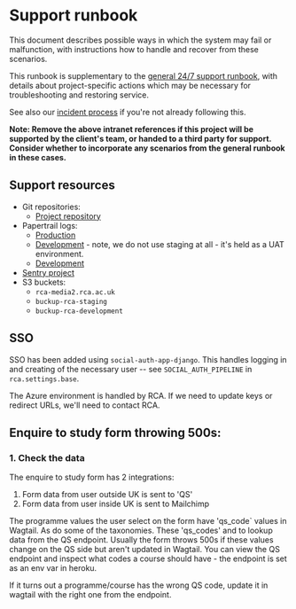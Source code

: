 # Support runbook

This document describes possible ways in which the system may fail or malfunction, with instructions how to handle and recover from these scenarios.

This runbook is supplementary to the [general 24/7 support runbook](https://intranet.torchbox.com/propositions/design-and-build-proposition/delivering-projects/dedicated-support-team/247-support-out-of-hours-runbook/), with details about project-specific actions which may be necessary for troubleshooting and restoring service.

See also our [incident process](https://intranet.torchbox.com/propositions/design-and-build-proposition/delivering-projects/application-support/incident-process/) if you're not already following this.

**Note: Remove the above intranet references if this project will be supported by the client's team, or handed to a third party for support. Consider whether to incorporate any scenarios from the general runbook in these cases.**

## Support resources

- Git repositories:
  - [Project repository](https://github.com/torchbox/rca-wagtail-2019)
- Papertrail logs:
  - [Production](https://my.papertrailapp.com/systems/rca-production/events)
  - [Development](https://my.papertrailapp.com/systems/rca-staging/events) - note, we do not use staging at all - it's held as a UAT environment.
  - [Development](https://my.papertrailapp.com/systems/rca-development/events)
- [Sentry project](https://sentry.io/organizations/torchbox/issues/?project=1542908)
- S3 buckets:
  - `rca-media2.rca.ac.uk`
  - `buckup-rca-staging`
  - `buckup-rca-development`

## SSO

SSO has been added using `social-auth-app-django`. This handles logging in and creating of the necessary user -- see `SOCIAL_AUTH_PIPELINE` in `rca.settings.base`.

The Azure environment is handled by RCA. If we need to update keys or redirect URLs, we'll need to contact RCA.

## Enquire to study form throwing 500s:

### 1. Check the data

The enquire to study form has 2 integrations:

1. Form data from user outside UK is sent to 'QS'
2. Form data from user inside UK is sent to Mailchimp

The programme values the user select on the form have 'qs_code` values in Wagtail. As do some of the taxonomies. These 'qs_codes' and to lookup data from the QS endpoint. Usually the form throws 500s if these values change on the QS side but aren't updated in Wagtail. You can view the QS endpoint and inspect what codes a course should have - the endpoint is set as an env var in heroku.

If it turns out a programme/course has the wrong QS code, update it in wagtail with the right one from the endpoint.
